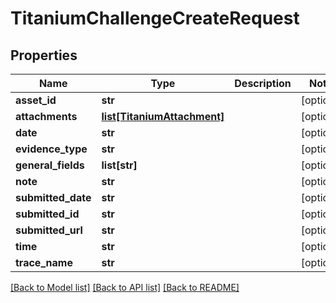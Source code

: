 # TitaniumChallengeCreateRequest


## Properties
Name | Type | Description | Notes
------------ | ------------- | ------------- | -------------
**asset_id** | **str** |  | [optional] 
**attachments** | [**list[TitaniumAttachment]**](TitaniumAttachment.md) |  | [optional] 
**date** | **str** |  | [optional] 
**evidence_type** | **str** |  | [optional] 
**general_fields** | **list[str]** |  | [optional] 
**note** | **str** |  | [optional] 
**submitted_date** | **str** |  | [optional] 
**submitted_id** | **str** |  | [optional] 
**submitted_url** | **str** |  | [optional] 
**time** | **str** |  | [optional] 
**trace_name** | **str** |  | [optional] 

[[Back to Model list]](../README.md#documentation-for-models) [[Back to API list]](../README.md#documentation-for-api-endpoints) [[Back to README]](../README.md)


